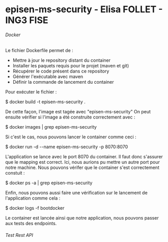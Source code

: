 # episen-ms-security - Elisa FOLLET - ING3 FISE

###### Docker 

Le fichier Dockerfile permet de :
- Mettre à jour le repository distant du container
- Installer les paquets requis pour le projet (maven et git)
- Récupérer le code présent dans ce repository
- Générer l'exécutable avec maven
- Définir la commande de lancement du container

Pour exécuter le fichier :

$ docker build -t episen-ms-security .

De cette façon, l'image est tagée avec "episen-ms-security"
On peut ensuite vérifier si l'image a été construite correctement avec :

$ docker images | grep episen-ms-security

Si c'est le cas, nous pouvons lancer le container comme ceci :

$ docker run -d --name episen-ms-security -p 8070:8070 <id-image>

L'application se lance avec le port 8070 du container. Il faut donc s'assurer que le mapping est correct. Ici, nous aurions pu mettre un autre port pour notre machine.
Nous pouvons vérifer que le container s'est correctement constuit :

$ docker ps -a | grep episen-ms-security

Enfin, nous pouvons aussi faire une vérification sur le lancement de l'application comme cela :

$ docker logs -f bootdocker

Le container est lancée ainsi que notre application, nous pouvons passer aux tests des endpoints.


###### Test Rest API

